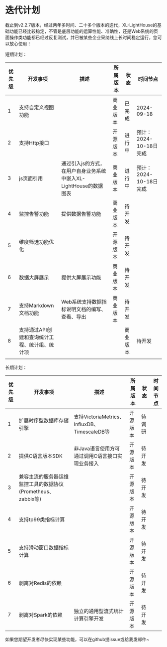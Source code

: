 # 迭代计划

截止到v2.2.7版本，经过两年多时间、二十多个版本的迭代，XL-LightHouse的基础功能已经比较稳定，不管是底层功能的运算性能、准确性，还是Web系统的页面操作类功能都已经过反复测试，并已被某些企业采纳线上长时间稳定运行，您可以放心使用！

短期计划：

| 优先级 | 开发事项 | 描述 | 所属版本 | 状态 | 时间节点 |
| --- | --- | --- | --- |--- |--- |
| 1 | 支持自定义视图功能 | | 商业版本 |已完成 | 2024-09-18 |
| 2 | 支持Http接口 | | 开源版本| 进行中 | 预计：2024-10-18日完成 |
| 3 | js页面引用 | 通过引入js的方式，在用户自身业务系统中嵌入XL-LightHouse的数据图表 | 商业版本 | 进行中|预计：2024-10-18日完成|
| 4 | 监控告警功能 | 提供数据告警功能 | 商业版本| 待开发||
| 5 | 维度筛选功能优化 |  |开源版本| 待开发||
| 6 | 数据大屏展示 | 提供大屏展示功能 |商业版本| 待开发||
| 7 | 支持Markdown文档功能 | Web系统支持数据指标说明文档的编写、查看、导出|商业版本| 待开发||
| 8 | 支持通过API创建和查询统计工程、统计组、统计项| ||商业版本| 待开发|
| | | || ||

长期计划：

| 优先级 | 开发事项 | 描述 | 所属版本 | 状态 | 时间节点 |
| --- | --- | --- | --- |--- |--- |
| 1 | 扩展时序型数据库存储引擎 | 支持VictoriaMetrics、InfluxDB、TimescaleDB等 |开源版本| 待调研||
| 2 | 提供C语言版本SDK | 非Java语言使用方可通过调用C语言接口实现业务接入 |开源版本| 待开发||
| 3 | 兼容主流的服务器运维监控工具的数据协议(Prometheus、zabbix等) | |开源版本| 待开发||
| 4 | 支持tp99类指标计算 | |开源版本| 待开发||
| 5 | 支持滑动窗口数据指标计算 | |开源版本| 待开发||
| 6 | 剥离对Redis的依赖 | |开源版本| 待开发||
| 7 | 剥离对Spark的依赖 | 独立的通用型流式统计计算引擎开发 |开源版本| 待开发||

如果您期望开发者尽快实现某些功能，可以在github提issue或给我发邮件~